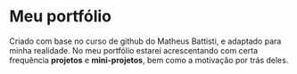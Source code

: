 # Meu portfólio
Criado com base no curso de github do Matheus Battisti, e adaptado para minha realidade. 
No meu portfólio estarei acrescentando com certa frequência **projetos** e **mini-projetos**, bem como a motivação por trás deles.

